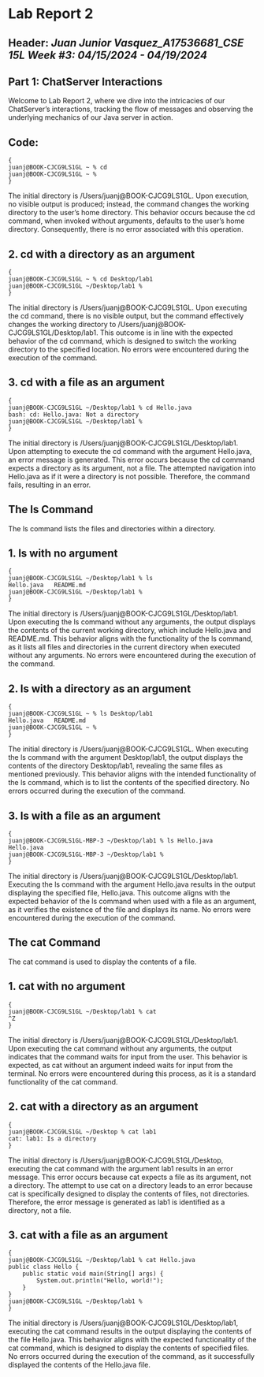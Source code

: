# Lab Report 2
## Header: *Juan Junior Vasquez_A17536681_CSE 15L Week #3: 04/15/2024 - 04/19/2024*
## Part 1: ChatServer Interactions
Welcome to Lab Report 2, where we dive into the intricacies of our ChatServer’s interactions, tracking the flow of messages and observing the underlying mechanics of our Java server in action.
## Code:
```
{
juanj@BOOK-CJCG9LS1GL ~ % cd
juanj@BOOK-CJCG9LS1GL ~ %
}
```
The initial directory is /Users/juanj@BOOK-CJCG9LS1GL. Upon execution, no visible output is produced; instead, the command changes the working directory to the user’s home directory. This behavior occurs because the cd command, when invoked without arguments, defaults to the user’s home directory. Consequently, there is no error associated with this operation.
## 2. cd with a directory as an argument
```
{
juanj@BOOK-CJCG9LS1GL ~ % cd Desktop/lab1
juanj@BOOK-CJCG9LS1GL ~/Desktop/lab1 % 
}
```
The initial directory is /Users/juanj@BOOK-CJCG9LS1GL. Upon executing the cd command, there is no visible output, but the command effectively changes the working directory to /Users/juanj@BOOK-CJCG9LS1GL/Desktop/lab1. This outcome is in line with the expected behavior of the cd command, which is designed to switch the working directory to the specified location. No errors were encountered during the execution of the command.
## 3. cd with a file as an argument
```
{
juanj@BOOK-CJCG9LS1GL ~/Desktop/lab1 % cd Hello.java
bash: cd: Hello.java: Not a directory
juanj@BOOK-CJCG9LS1GL ~/Desktop/lab1 % 
}
```
The initial directory is /Users/juanj@BOOK-CJCG9LS1GL/Desktop/lab1. Upon attempting to execute the cd command with the argument Hello.java, an error message is generated. This error occurs because the cd command expects a directory as its argument, not a file. The attempted navigation into Hello.java as if it were a directory is not possible. Therefore, the command fails, resulting in an error.
## The ls Command
The ls command lists the files and directories within a directory.
## 1. ls with no argument
```
{
juanj@BOOK-CJCG9LS1GL ~/Desktop/lab1 % ls
Hello.java   README.md
juanj@BOOK-CJCG9LS1GL ~/Desktop/lab1 % 
}
```
The initial directory is /Users/juanj@BOOK-CJCG9LS1GL/Desktop/lab1. Upon executing the ls command without any arguments, the output displays the contents of the current working directory, which include Hello.java and README.md. This behavior aligns with the functionality of the ls command, as it lists all files and directories in the current directory when executed without any arguments. No errors were encountered during the execution of the command.
## 2. ls with a directory as an argument
```
{
juanj@BOOK-CJCG9LS1GL ~ % ls Desktop/lab1
Hello.java   README.md
juanj@BOOK-CJCG9LS1GL ~ % 
}
```
The initial directory is /Users/juanj@BOOK-CJCG9LS1GL. When executing the ls command with the argument Desktop/lab1, the output displays the contents of the directory Desktop/lab1, revealing the same files as mentioned previously. This behavior aligns with the intended functionality of the ls command, which is to list the contents of the specified directory. No errors occurred during the execution of the command.
## 3. ls with a file as an argument
```
{
juanj@BOOK-CJCG9LS1GL-MBP-3 ~/Desktop/lab1 % ls Hello.java
Hello.java
juanj@BOOK-CJCG9LS1GL-MBP-3 ~/Desktop/lab1 % 
}
```
The initial directory is /Users/juanj@BOOK-CJCG9LS1GL/Desktop/lab1. Executing the ls command with the argument Hello.java results in the output displaying the specified file, Hello.java. This outcome aligns with the expected behavior of the ls command when used with a file as an argument, as it verifies the existence of the file and displays its name. No errors were encountered during the execution of the command.
## The cat Command
The cat command is used to display the contents of a file.
## 1. cat with no argument
```
{
juanj@BOOK-CJCG9LS1GL ~/Desktop/lab1 % cat
^Z
}
```
The initial directory is /Users/juanj@BOOK-CJCG9LS1GL/Desktop/lab1. Upon executing the cat command without any arguments, the output indicates that the command waits for input from the user. This behavior is expected, as cat without an argument indeed waits for input from the terminal. No errors were encountered during this process, as it is a standard functionality of the cat command.
## 2. cat with a directory as an argument
```
{
juanj@BOOK-CJCG9LS1GL ~/Desktop % cat lab1
cat: lab1: Is a directory
}
```
The initial directory is /Users/juanj@BOOK-CJCG9LS1GL/Desktop, executing the cat command with the argument lab1 results in an error message. This error occurs because cat expects a file as its argument, not a directory. The attempt to use cat on a directory leads to an error because cat is specifically designed to display the contents of files, not directories. Therefore, the error message is generated as lab1 is identified as a directory, not a file.
## 3. cat with a file as an argument
```
{
juanj@BOOK-CJCG9LS1GL ~/Desktop/lab1 % cat Hello.java
public class Hello {
    public static void main(String[] args) {
        System.out.println("Hello, world!");
    }
}
juanj@BOOK-CJCG9LS1GL ~/Desktop/lab1 %
}
```
The initial directory is /Users/juanj@BOOK-CJCG9LS1GL/Desktop/lab1, executing the cat command results in the output displaying the contents of the file Hello.java. This behavior aligns with the expected functionality of the cat command, which is designed to display the contents of specified files. No errors occurred during the execution of the command, as it successfully displayed the contents of the Hello.java file.
